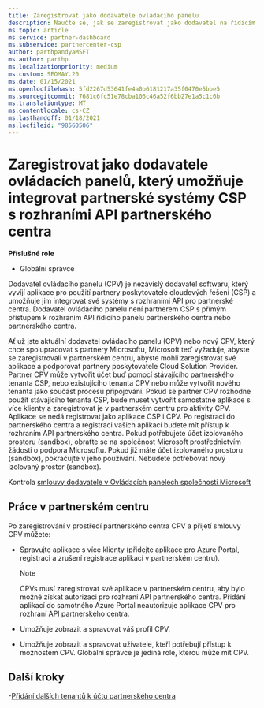 ```yaml
---
title: Zaregistrovat jako dodavatele ovládacího panelu
description: Naučte se, jak se zaregistrovat jako dodavatel na řídicím panelu v partnerském centru, abyste mohli lépe integrovat partnerské systémy CSP s rozhraními API partnerského centra.
ms.topic: article
ms.service: partner-dashboard
ms.subservice: partnercenter-csp
author: parthpandyaMSFT
ms.author: parthp
ms.localizationpriority: medium
ms.custom: SEOMAY.20
ms.date: 01/15/2021
ms.openlocfilehash: 5fd2267d53641fe4a0b6181217a35f0470e5bbe5
ms.sourcegitcommit: 7681c6fc51e78cba106c46a52f6bb27e1a5c1c6b
ms.translationtype: MT
ms.contentlocale: cs-CZ
ms.lasthandoff: 01/18/2021
ms.locfileid: "98560506"
---
```

# <a name="enroll-as-a-control-panel-vendor-to-help-integrate-csp-partner-systems-with-partner-center-apis"></a>Zaregistrovat jako dodavatele ovládacích panelů, který umožňuje integrovat partnerské systémy CSP s rozhraními API partnerského centra


**Příslušné role**

- Globální správce

Dodavatel ovládacího panelu (CPV) je nezávislý dodavatel softwaru, který vyvíjí aplikace pro použití partnery poskytovatele cloudových řešení (CSP) a umožňuje jim integrovat své systémy s rozhraními API pro partnerské centra. Dodavatel ovládacího panelu není partnerem CSP s přímým přístupem k rozhraním API řídicího panelu partnerského centra nebo partnerského centra.

Ať už jste aktuální dodavatel ovládacího panelu (CPV) nebo nový CPV, který chce spolupracovat s partnery Microsoftu, Microsoft teď vyžaduje, abyste se zaregistrovali v partnerském centru, abyste mohli zaregistrovat své aplikace a podporovat partnery poskytovatele Cloud Solution Provider. Partner CPV může vytvořit účet buď pomocí stávajícího partnerského tenanta CSP, nebo existujícího tenanta CPV nebo může vytvořit nového tenanta jako součást procesu připojování. Pokud se partner CPV rozhodne použít stávajícího tenanta CSP, bude muset vytvořit samostatné aplikace s více klienty a zaregistrovat je v partnerském centru pro aktivity CPV. Aplikace se nedá registrovat jako aplikace CSP i CPV. Po registraci do partnerského centra a registraci vašich aplikací budete mít přístup k rozhraním API partnerského centra.  Pokud potřebujete účet izolovaného prostoru (sandbox), obraťte se na společnost Microsoft prostřednictvím žádosti o podpora Microsoftu. Pokud již máte účet izolovaného prostoru (sandbox), pokračujte v jeho používání. Nebudete potřebovat nový izolovaný prostor (sandbox).

Kontrola [smlouvy dodavatele v Ovládacích panelech společnosti Microsoft](https://go.microsoft.com/fwlink/?linkid=2055198)


## <a name="working-in-partner-center"></a>Práce v partnerském centru

Po zaregistrování v prostředí partnerského centra CPV a přijetí smlouvy CPV můžete:

- Spravujte aplikace s více klienty (přidejte aplikace pro Azure Portal, registraci a zrušení registrace aplikací v partnerském centru).

    >[!Note] 
    >CPVs musí zaregistrovat své aplikace v partnerském centru, aby bylo možné získat autorizaci pro rozhraní API partnerského centra. Přidání aplikací do samotného Azure Portal neautorizuje aplikace CPV pro rozhraní API partnerského centra. 

- Umožňuje zobrazit a spravovat váš profil CPV. 

- Umožňuje zobrazit a spravovat uživatele, kteří potřebují přístup k možnostem CPV. Globální správce je jediná role, kterou může mít CPV.

## <a name="next-steps"></a>Další kroky

-[Přidání dalších tenantů k účtu partnerského centra](multi-tenant-account.md)